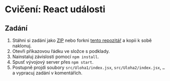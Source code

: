 # Cvičení: React události

## Zadání

1. Stáhni si zadání jako [ZIP](https://github.com/Czechitas-podklady-WEB/Cviceni-React-udalosti/archive/zadani.zip) nebo forkni [tento repozitář](https://github.com/Czechitas-podklady-WEB/Cviceni-React-udalosti) a kopii k sobě naklonuj.
1. Otevři příkazovou řádku ve složce s podklady.
1. Nainstaluj závislosti pomocí `npm install`.
1. Spusť vývojový server přes `npm start`.
1. Postupně projdi soubory `src/Uloha1/index.jsx`, `src/Uloha2/index.jsx`, `…` a vypracuj zadání v komentářích.
